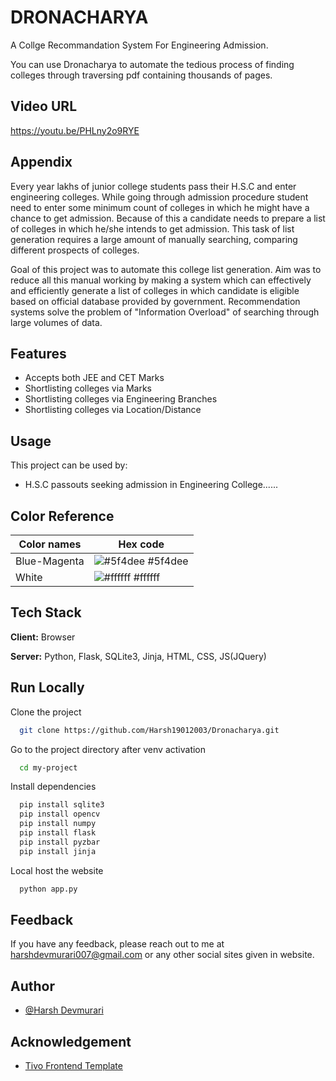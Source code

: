
# DRONACHARYA

A Collge Recommandation System For Engineering Admission.

You can use Dronacharya to automate the tedious process of finding colleges through traversing pdf containing thousands of pages.

## Video URL

https://youtu.be/PHLny2o9RYE

## Appendix

Every year lakhs of junior college students pass their H.S.C and enter engineering colleges. While going through admission procedure student need to enter some minimum count of colleges in which he might have a chance to get admission. Because of this a candidate needs to prepare a list of colleges in which he/she intends to get admission. This task of list generation requires a large amount of manually searching, comparing different prospects of colleges.

Goal of this project was to automate this college list generation. Aim was to reduce all this manual working by making a system which can effectively and efficiently generate a list of colleges in which candidate is eligible based on official database provided by government. Recommendation systems solve the problem of "Information Overload" of searching through large volumes of data.


## Features

- Accepts both JEE and CET Marks
- Shortlisting colleges via Marks
- Shortlisting colleges via Engineering Branches
- Shortlisting colleges via Location/Distance


## Usage

This project can be used by:

- H.S.C passouts seeking admission in Engineering College......

## Color Reference

| Color names       | Hex code                                                            |
| ----------------- | ------------------------------------------------------------------ |
| Blue-Magenta | ![#5f4dee](https://via.placeholder.com/10/5f4dee?text=+) #5f4dee |
| White        | ![#ffffff](https://via.placeholder.com/10/ffffff?text=+) #ffffff |


## Tech Stack

**Client:** Browser

**Server:** Python, Flask, SQLite3, Jinja, HTML, CSS, JS(JQuery)


## Run Locally

Clone the project

```bash
  git clone https://github.com/Harsh19012003/Dronacharya.git
```

Go to the project directory after venv activation

```bash
  cd my-project
```

Install dependencies

```bash
  pip install sqlite3
  pip install opencv
  pip install numpy
  pip install flask
  pip install pyzbar
  pip install jinja
```

Local host the website

```bash
  python app.py
```


## Feedback

If you have any feedback, please reach out to me at harshdevmurari007@gmail.com or any other social sites given in website.

## Author

- [@Harsh Devmurari](https://github.com/Harsh19012003)


## Acknowledgement

 - [Tivo Frontend Template](https://inovatik.com/)
